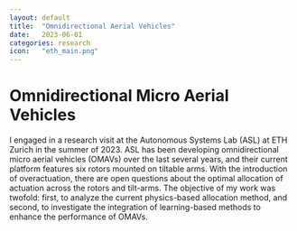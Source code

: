 ```yaml
---
layout: default
title:  "Omnidirectional Aerial Vehicles"
date:   2023-06-01
categories: research
icon:	"eth_main.png"
---
```


<h1>Omnidirectional Micro Aerial Vehicles</h1>

I engaged in a research visit at the Autonomous Systems Lab (ASL) at ETH Zurich in the summer of 2023. ASL has been developing omnidirectional micro aerial vehicles (OMAVs) over the last several years, and their current platform features six rotors mounted on tiltable arms. With the introduction of overactuation, there are open questions about the optimal allocation of actuation across the rotors and tilt-arms. The objective of my work was twofold: first, to analyze the current physics-based allocation method, and second, to investigate the integration of learning-based methods to enhance the performance of OMAVs.

<div class="box alt">
<div class="row uniform">
<div class="2u"></div>
<div class="8u"><span class="image fit"><img src="{{ site.url }}{{ site.baseurl }}/images/eth_main.PNG" alt="" /></span></div>
<div class="2u$"></div>
</div>
</div>
